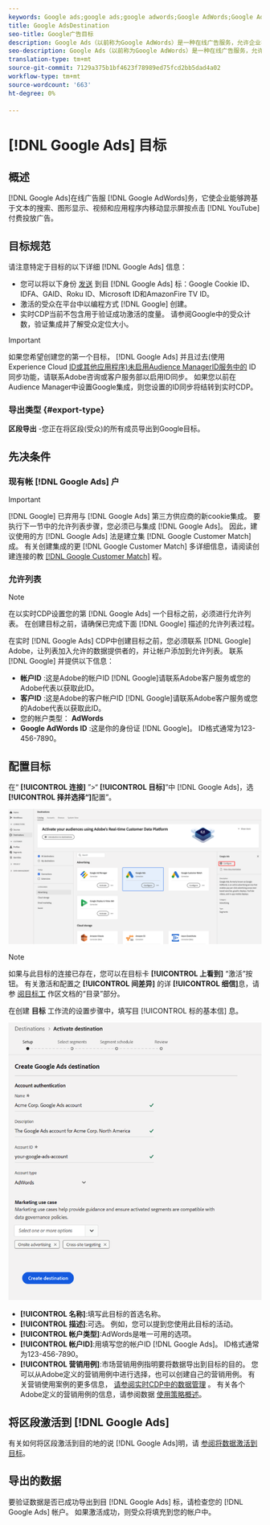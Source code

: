 ```yaml
---
keywords: Google ads;google ads;google adwords;Google AdWords;Google Adwords
title: Google AdsDestination
seo-title: Google广告目标
description: Google Ads（以前称为Google AdWords）是一种在线广告服务，允许企业在基于文本的搜索、图形显示、YouTube视频和应用程序内移动显示中按点击付费广告。
seo-description: Google Ads（以前称为Google AdWords）是一种在线广告服务，允许企业在基于文本的搜索、图形显示、YouTube视频和应用程序内移动显示中按点击付费广告。
translation-type: tm+mt
source-git-commit: 7129a375b1bf4623f78989ed75fcd2bb5dad4a02
workflow-type: tm+mt
source-wordcount: '663'
ht-degree: 0%

---
```



# [!DNL Google Ads] 目标

## 概述

[!DNL Google Ads]在线广告服 [!DNL Google AdWords]务，它使企业能够跨基于文本的搜索、图形显示、视频和应用程序内移动显示屏按点击 [!DNL YouTube] 付费投放广告。

## 目标规范

请注意特定于目标的以下详细 [!DNL Google Ads] 信息：

* 您可以将以下身份 [发送](../../../identity-service/namespaces.md) 到目 [!DNL Google Ads] 标：Google Cookie ID、IDFA、GAID、Roku ID、Microsoft ID和AmazonFire TV ID。
* 激活的受众在平台中以编程方式 [!DNL Google] 创建。
* 实时CDP当前不包含用于验证成功激活的度量。 请参阅Google中的受众计数，验证集成并了解受众定位大小。

>[!IMPORTANT]
>
>如果您希望创建您的第一个目标， [!DNL Google Ads] 并且过去(使用Experience Cloud [ID或其他应用程序)未启用Audience ManagerID服务中的](https://experienceleague.adobe.com/docs/id-service/using/id-service-api/methods/idsync.html) ID同步功能，请联系Adobe咨询或客户服务部以启用ID同步。 如果您以前在Audience Manager中设置Google集成，则您设置的ID同步将结转到实时CDP。

### 导出类型 {#export-type}

**区段导出** -您正在将区段(受众)的所有成员导出到Google目标。

## 先决条件

### 现有帐 [!DNL Google Ads] 户

>[!IMPORTANT]
>
> [!DNL Google] 已弃用与 [!DNL Google Ads] 第三方供应商的新cookie集成。 要执行下一节中的允许列表步骤，您必须已与集成 [!DNL Google Ads]。 因此，建议使用的方 [!DNL Google Ads] 法是建立集 [!DNL Google Customer Match] 成。 有关创建集成的更 [!DNL Google Customer Match] 多详细信息，请阅读创建连接的教 [[!DNL Google Customer Match]](./google-customer-match.md) 程。

### 允许列表

>[!NOTE]
>
>在以实时CDP设置您的第 [!DNL Google Ads] 一个目标之前，必须进行允许列表。 在创建目标之前，请确保已完成下面 [!DNL Google] 描述的允许列表过程。

在实时 [!DNL Google Ads] CDP中创建目标之前，您必须联系 [!DNL Google] Adobe，让列表加入允许的数据提供者的，并让帐户添加到允许列表。 联系 [!DNL Google] 并提供以下信息：

* **帐户ID** :这是Adobe的帐户ID [!DNL Google]请联系Adobe客户服务或您的Adobe代表以获取此ID。
* **客户ID** :这是Adobe的客户帐户ID [!DNL Google]请联系Adobe客户服务或您的Adobe代表以获取此ID。
* 您的帐户类型： **AdWords**
* **Google AdWords ID** :这是你的身份证 [!DNL Google]。 ID格式通常为123-456-7890。

## 配置目标

在“ **[!UICONTROL 连接]** ”>“ **[!UICONTROL 目标]**”中 [!DNL Google Ads]，选 **[!UICONTROL 择并选择“]**&#x200B;配置”。

![连接Google广告目标](../../assets/catalog/advertising/google-ads-destination/catalog.png)

>[!NOTE]
>
>如果与此目标的连接已存在，您可以在目标卡 **[!UICONTROL 上看到]** “激活”按钮。 有关激活和配置之 **[!UICONTROL 间差异]** 的详 **[!UICONTROL 细信]**&#x200B;息，请参 [阅目标工](../../ui/destinations-workspace.md#catalog) 作区文档的“目录”部分。

在创建 **目标** 工作流的设置步骤中，填写目 [!UICONTROL 标的基本信] 息。

![Google Ads的基本信息](../../assets/catalog/advertising/google-ads-destination/setup.png)

* **[!UICONTROL 名称]**:填写此目标的首选名称。
* **[!UICONTROL 描述]**:可选。 例如，您可以提到您使用此目标的活动。
* **[!UICONTROL 帐户类型]**:AdWords是唯一可用的选项。
* **[!UICONTROL 帐户ID]**:用填写您的帐户ID [!DNL Google Ads]。 ID格式通常为123-456-7890。
* **[!UICONTROL 营销用例]**:市场营销用例指明要将数据导出到目标的目的。 您可以从Adobe定义的营销用例中进行选择，也可以创建自己的营销用例。 有关营销使用案例的更多信息， [请参阅实时CDP中的数据管理](../../../rtcdp/privacy/data-governance-overview.md#destinations) 。 有关各个Adobe定义的营销用例的信息，请参阅数据 [使用策略概述](../../../data-governance/policies/overview.md#core-actions)。

## 将区段激活到 [!DNL Google Ads]

有关如何将区段激活到目的地的说 [!DNL Google Ads]明，请 [参阅将数据激活到目标](../../ui/activate-destinations.md)。

## 导出的数据

要验证数据是否已成功导出到目 [!DNL Google Ads] 标，请检查您的 [!DNL Google Ads] 帐户。 如果激活成功，则受众将填充到您的帐户中。